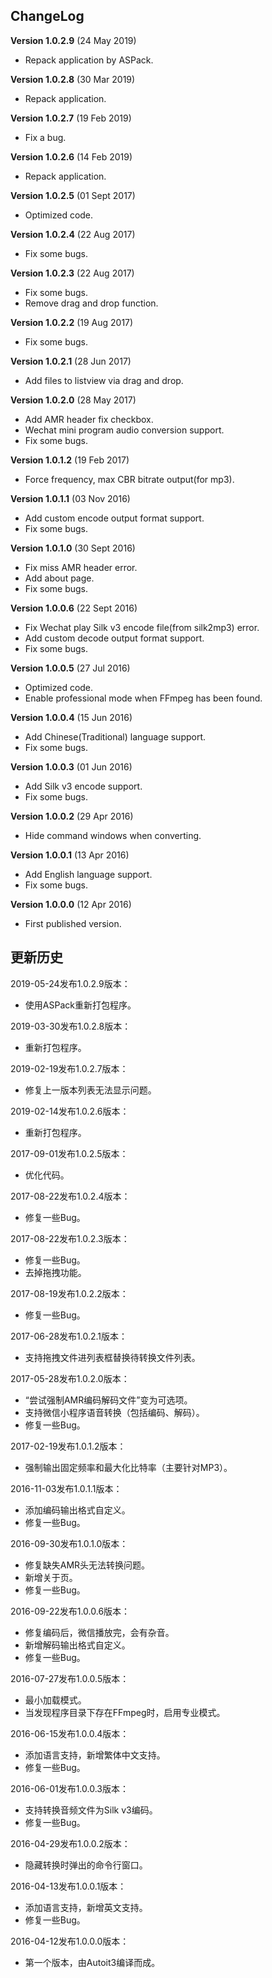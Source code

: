 ## ChangeLog

<b>Version 1.0.2.9</b> (24 May 2019)
 * Repack application by ASPack.

<b>Version 1.0.2.8</b> (30 Mar 2019)
 * Repack application.

<b>Version 1.0.2.7</b> (19 Feb 2019)
 * Fix a bug.

<b>Version 1.0.2.6</b> (14 Feb 2019)
 * Repack application.

<b>Version 1.0.2.5</b> (01 Sept 2017)
 * Optimized code.

<b>Version 1.0.2.4</b> (22 Aug 2017)
 * Fix some bugs.

<b>Version 1.0.2.3</b> (22 Aug 2017)
 * Fix some bugs.
 * Remove drag and drop function.

<b>Version 1.0.2.2</b> (19 Aug 2017)
 * Fix some bugs.

<b>Version 1.0.2.1</b> (28 Jun 2017)
 * Add files to listview via drag and drop.

<b>Version 1.0.2.0</b> (28 May 2017)
 * Add AMR header fix checkbox.
 * Wechat mini program audio conversion support.
 * Fix some bugs.

<b>Version 1.0.1.2</b> (19 Feb 2017)
 * Force frequency, max CBR bitrate output(for mp3).

<b>Version 1.0.1.1</b> (03 Nov 2016)
 * Add custom encode output format support.
 * Fix some bugs.

<b>Version 1.0.1.0</b> (30 Sept 2016)
 * Fix miss AMR header error.
 * Add about page.
 * Fix some bugs.
 
<b>Version 1.0.0.6</b> (22 Sept 2016)
 * Fix Wechat play Silk v3 encode file(from silk2mp3) error.
 * Add custom decode output format support.
 * Fix some bugs.

<b>Version 1.0.0.5</b> (27 Jul 2016)
 * Optimized code.
 * Enable professional mode when FFmpeg has been found.

<b>Version 1.0.0.4</b> (15 Jun 2016)
 * Add Chinese(Traditional) language support.
 * Fix some bugs.

<b>Version 1.0.0.3</b> (01 Jun 2016)
 * Add Silk v3 encode support.
 * Fix some bugs.

<b>Version 1.0.0.2</b> (29 Apr 2016)
 * Hide command windows when converting.

<b>Version 1.0.0.1</b> (13 Apr 2016)
 * Add English language support.
 * Fix some bugs.

<b>Version 1.0.0.0</b> (12 Apr 2016)
 * First published version.


## 更新历史

2019-05-24发布1.0.2.9版本：
 * 使用ASPack重新打包程序。

2019-03-30发布1.0.2.8版本：
 * 重新打包程序。

2019-02-19发布1.0.2.7版本：
 * 修复上一版本列表无法显示问题。

2019-02-14发布1.0.2.6版本：
 * 重新打包程序。

2017-09-01发布1.0.2.5版本：
 * 优化代码。

2017-08-22发布1.0.2.4版本：
 * 修复一些Bug。

2017-08-22发布1.0.2.3版本：
 * 修复一些Bug。
 * 去掉拖拽功能。

2017-08-19发布1.0.2.2版本：
 * 修复一些Bug。

2017-06-28发布1.0.2.1版本：
 * 支持拖拽文件进列表框替换待转换文件列表。

2017-05-28发布1.0.2.0版本：
 * “尝试强制AMR编码解码文件”变为可选项。
 * 支持微信小程序语音转换（包括编码、解码）。
 * 修复一些Bug。

2017-02-19发布1.0.1.2版本：
 * 强制输出固定频率和最大化比特率（主要针对MP3）。

2016-11-03发布1.0.1.1版本：
 * 添加编码输出格式自定义。
 * 修复一些Bug。

2016-09-30发布1.0.1.0版本：
 * 修复缺失AMR头无法转换问题。
 * 新增关于页。
 * 修复一些Bug。

2016-09-22发布1.0.0.6版本：
 * 修复编码后，微信播放完，会有杂音。
 * 新增解码输出格式自定义。
 * 修复一些Bug。

2016-07-27发布1.0.0.5版本：
 * 最小加载模式。
 * 当发现程序目录下存在FFmpeg时，启用专业模式。

2016-06-15发布1.0.0.4版本：
 * 添加语言支持，新增繁体中文支持。
 * 修复一些Bug。

2016-06-01发布1.0.0.3版本：
 * 支持转换音频文件为Silk v3编码。
 * 修复一些Bug。

2016-04-29发布1.0.0.2版本：
 * 隐藏转换时弹出的命令行窗口。

2016-04-13发布1.0.0.1版本：
 * 添加语言支持，新增英文支持。
 * 修复一些Bug。

2016-04-12发布1.0.0.0版本：
 * 第一个版本，由Autoit3编译而成。
